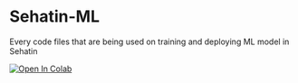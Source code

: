 # Sehatin-ML
Every code files that are being used on training and deploying ML model in Sehatin

[![Open In Colab](https://colab.research.google.com/assets/colab-badge.svg)](https://colab.research.google.com/drive/1sMTk5qR0mlm0I9rN4d8wPO3G67rvqymv?usp=sharing)

